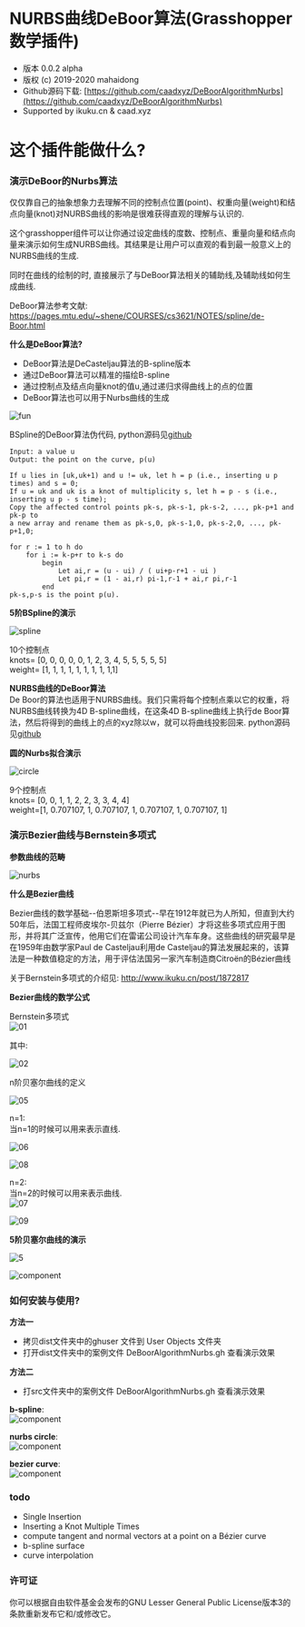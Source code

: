 # NURBS曲线DeBoor算法(Grasshopper数学插件)

* 版本 0.0.2 alpha  
* 版权 (c) 2019-2020 mahaidong
* Github源码下载: [https://github.com/caadxyz/DeBoorAlgorithmNurbs](https://github.com/caadxyz/DeBoorAlgorithmNurbs)
* Supported by ikuku.cn & caad.xyz 

# 这个插件能做什么?

### 演示DeBoor的Nurbs算法

仅仅靠自己的抽象想象力去理解不同的控制点位置(point)、权重向量(weight)和结点向量(knot)对NURBS曲线的影响是很难获得直观的理解与认识的. 

这个grasshopper组件可以让你通过设定曲线的度数、控制点、重量向量和结点向量来演示如何生成NURBS曲线。其结果是让用户可以直观的看到最一般意义上的NURBS曲线的生成. 

同时在曲线的绘制的时, 直接展示了与DeBoor算法相关的辅助线,及辅助线如何生成曲线.

DeBoor算法参考文献: https://pages.mtu.edu/~shene/COURSES/cs3621/NOTES/spline/de-Boor.html

**什么是DeBoor算法?**

* DeBoor算法是DeCasteljau算法的B-spline版本
* 通过DeBoor算法可以精准的描绘B-spline
* 通过控制点及结点向量knot的值u,通过递归求得曲线上的点的位置
* DeBoor算法也可以用于Nurbs曲线的生成

![fun](images/fun.png)

BSpline的DeBoor算法伪代码, python源码见[github](https://github.com/caadxyz/DeBoorAlgorithmNurbs)

```
Input: a value u
Output: the point on the curve, p(u)

If u lies in [uk,uk+1) and u != uk, let h = p (i.e., inserting u p times) and s = 0;
If u = uk and uk is a knot of multiplicity s, let h = p - s (i.e., inserting u p - s time);
Copy the affected control points pk-s, pk-s-1, pk-s-2, ..., pk-p+1 and pk-p to 
a new array and rename them as pk-s,0, pk-s-1,0, pk-s-2,0, ..., pk-p+1,0;

for r := 1 to h do
    for i := k-p+r to k-s do
        begin
            Let ai,r = (u - ui) / ( ui+p-r+1 - ui )
            Let pi,r = (1 - ai,r) pi-1,r-1 + ai,r pi,r-1
        end
pk-s,p-s is the point p(u).
```

**5阶BSpline的演示**

![spline](images/deboor-spline.gif)

10个控制点  
knots= [0, 0, 0, 0, 0, 1, 2, 3, 4, 5, 5, 5, 5, 5]  
weight= [1, 1, 1, 1, 1, 1, 1, 1, 1,1]  



**NURBS曲线的DeBoor算法**    
De Boor的算法也适用于NURBS曲线。我们只需将每个控制点乘以它的权重，将NURBS曲线转换为4D B-spline曲线，在这条4D B-spline曲线上执行de Boor算法，然后将得到的曲线上的点的xyz除以w，就可以将曲线投影回来. python源码见[github](https://github.com/caadxyz/DeBoorAlgorithmNurbs)

**圆的Nurbs拟合演示**

![circle](images/deboor-nurbs.gif)

9个控制点  
knots= [0, 0, 1, 1, 2, 2, 3, 3, 4, 4]  
weight=[1, 0.707107, 1, 0.707107, 1, 0.707107, 1, 0.707107, 1]  


### 演示Bezier曲线与Bernstein多项式

**参数曲线的范畴**  

![nurbs](images/nurbs-diagram.png)

**什么是Bezier曲线**

Bezier曲线的数学基础--伯恩斯坦多项式--早在1912年就已为人所知，但直到大约50年后，法国工程师皮埃尔-贝兹尔（Pierre Bézier）才将这些多项式应用于图形，并将其广泛宣传，他用它们在雷诺公司设计汽车车身。这些曲线的研究最早是在1959年由数学家Paul de Casteljau利用de Casteljau的算法发展起来的，该算法是一种数值稳定的方法，用于评估法国另一家汽车制造商Citroën的Bézier曲线

关于Bernstein多项式的介绍见: [http://www.ikuku.cn/post/1872817 ](http://www.ikuku.cn/post/1872817)

**Bezier曲线的数学公式**

Bernstein多项式  
![01](images/01.png)

其中:  

![02](images/02.png)


n阶贝塞尔曲线的定义  

![05](images/05.png)  


n=1:  
当n=1的时候可以用来表示直线.  

![06](images/06.png)  

![08](images/08.gif)  


n=2:  
当n=2的时候可以用来表示曲线.  
![07](images/07.png)  

![09](images/09.gif)  

**5阶贝塞尔曲线的演示**

![5](images/10.png)

![component](images/spline5.gif)

### 如何安装与使用?

**方法一**  
* 拷贝dist文件夹中的ghuser 文件到 User Objects 文件夹
* 打开dist文件夹中的案例文件 DeBoorAlgorithmNurbs.gh 查看演示效果

**方法二**  
* 打src文件夹中的案例文件 DeBoorAlgorithmNurbs.gh 查看演示效果

**b-spline**:  
![component](images/bspline.png)

**nurbs circle**:  
![component](images/nurbsCircle.png)

**bezier curve**:  
![component](images/bezier.png)

### todo

 * Single Insertion 
 * Inserting a Knot Multiple Times
 * compute tangent and normal vectors at a point on a Bézier curve
 * b-spline surface 
 * curve interpolation

### 许可证

你可以根据自由软件基金会发布的GNU Lesser General Public License版本3的条款重新发布它和/或修改它。